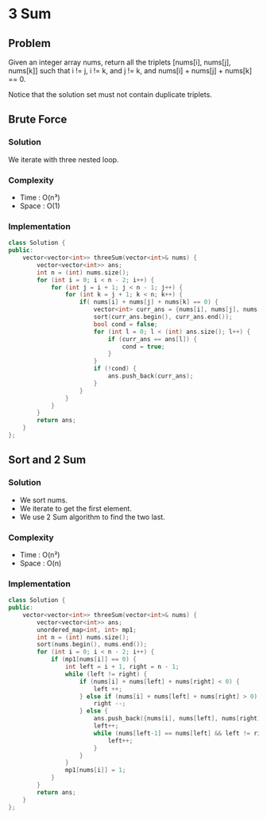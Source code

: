 <h1> 3 Sum </h1>

<h2> Problem </h2>

Given an integer array nums, return all the triplets [nums[i], nums[j], nums[k]] such that i != j, i != k, and j != k, and nums[i] + nums[j] + nums[k] == 0.

Notice that the solution set must not contain duplicate triplets.

<h2> Brute Force </h2>

<h3> Solution </h3>

We iterate with three nested loop.

<h3> Complexity </h3>

* Time : O(n³)
* Space : O(1)

<h3> Implementation </h3>

```cpp
class Solution {
public:
    vector<vector<int>> threeSum(vector<int>& nums) {
        vector<vector<int>> ans;
        int n = (int) nums.size();
        for (int i = 0; i < n - 2; i++) {
            for (int j = i + 1; j < n - 1; j++) {
                for (int k = j + 1; k < n; k++) {
                    if( nums[i] + nums[j] + nums[k] == 0) {
                        vector<int> curr_ans = {nums[i], nums[j], nums[k]};
                        sort(curr_ans.begin(), curr_ans.end());
                        bool cond = false;
                        for (int l = 0; l < (int) ans.size(); l++) {
                            if (curr_ans == ans[l]) {
                                cond = true;
                            }
                        }
                        if (!cond) {
                            ans.push_back(curr_ans);
                        }
                    }
                }
            }
        }
        return ans;
    }
};
```

<h2> Sort and 2 Sum </h2>

<h3> Solution </h3>

* We sort nums.
* We iterate to get the first element.
* We use 2 Sum algorithm to find the two last.

<h3> Complexity </h3>

* Time : O(n²)
* Space : O(n)

<h3> Implementation </h3>

```cpp
class Solution {
public:
    vector<vector<int>> threeSum(vector<int>& nums) {
        vector<vector<int>> ans;
        unordered_map<int, int> mp1;
        int n = (int) nums.size();
        sort(nums.begin(), nums.end());
        for (int i = 0; i < n - 2; i++) {
            if (mp1[nums[i]] == 0) {
                int left = i + 1, right = n - 1;
                while (left != right) {
                    if (nums[i] + nums[left] + nums[right] < 0) {
                        left ++;
                    } else if (nums[i] + nums[left] + nums[right] > 0) {
                        right --;
                    } else {
                        ans.push_back({nums[i], nums[left], nums[right]});
                        left++;
                        while (nums[left-1] == nums[left] && left != right) {
                            left++;
                        }
                    }
                }
                mp1[nums[i]] = 1;
            }
        }
        return ans;
    }
};
```

